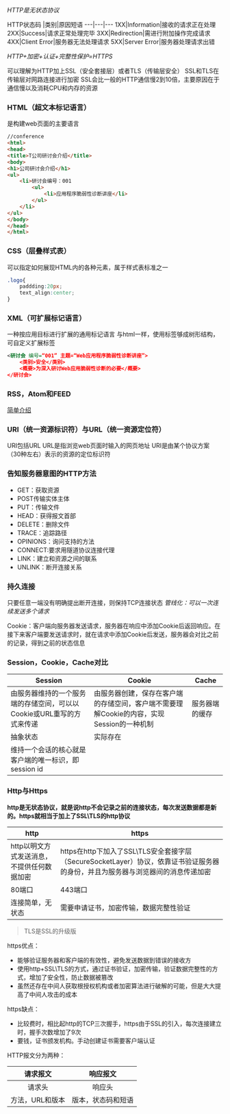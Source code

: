 *HTTP是无状态协议*

HTTP状态码
|类别|原因短语
---|---|---
1XX|Information|接收的请求正在处理
2XX|Success|请求正常处理完毕
3XX|Redirection|需进行附加操作完成请求
4XX|Client Error|服务器无法处理请求
5XX|Server Error|服务器处理请求出错

*HTTP+加密+认证+完整性保护=HTTPS*

可以理解为HTTP加上SSL（安全套接层）或者TLS（传输层安全）
SSL和TLS在传输层对网路连接进行加密
SSL会比一般的HTTP通信慢2到10倍，主要原因在于通信慢以及消耗CPU和内存的资源


### HTML（超文本标记语言）
是构建web页面的主要语言
~~~html
//conference
<html>
<head>
<title>T公司研讨会介绍</title>
<body>
<h1>公司研讨会介绍</h1>
<ul>
	<li>研讨会编号：001
    	<ul>
        	<li>应用程序脆弱性诊断讲座</li>
        </ul>
    </li>
</ul>
</body>
</head>
</html>
~~~

### CSS（层叠样式表）
可以指定如何展现HTML内的各种元素，属于样式表标准之一

~~~CSS
.logo{
	paddding:20px;
    text_align:center;
}
~~~

### XML（可扩展标记语言）

一种按应用目标进行扩展的通用标记语言
与html一样，使用标签够成树形结构，可自定义扩展标签

~~~xml
<研讨会 编号=“001” 主题=“Web应用程序脆弱性诊断讲座”>
	<类别>安全</类别>
    <概要>为深入研讨Web应用脆弱性诊断的必要</概要>
</研讨会>
~~~

### RSS，Atom和FEED
[简单介绍](http://wenzhixin.net.cn/2013/11/08/rss_atom_feed_php)

### URI（统一资源标识符）与URL（统一资源定位符）
URI包括URL
URL是指浏览web页面时输入的网页地址
URI是由某个协议方案（30种左右）表示的资源的定位标识符

### 告知服务器意图的HTTP方法
*	GET：获取资源
*	POST传输实体主体
*	PUT：传输文件
*	HEAD：获得报文首部
*	DELETE：删除文件
*	TRACE：追踪路径
*	OPINIONS：询问支持的方法
*	CONNECT:要求用隧道协议连接代理
*	LINK：建立和资源之间的联系
*	UNLINK：断开连接关系

### 持久连接
只要任意一端没有明确提出断开连接，则保持TCP连接状态
*管线化：可以一次连续发送多个请求*

Cookie：客户端向服务器发送请求，服务器在响应中添加Cookie后返回响应。在接下来客户端要发送请求时，就在请求中添加Cookie后发送，服务器会对比之前的记录，得到之前的状态信息



### Session，Cookie，Cache对比
Session|Cookie|Cache
--|--|--
由服务器维持的一个服务端的存储空间，可以以Cookie或URL重写的方式来传递|由服务器创建，保存在客户端的存储空间，客户端不需要理解Cookie的内容，实现Session的一种机制|服务器端的缓存
抽象状态|实际存在|
维持一个会话的核心就是客户端的唯一标识，即 session id||

### Http与Https

**http是无状态协议，就是说http不会记录之前的连接状态，每次发送数据都是新的。https就相当于加上了SSL\TLS的http协议**

http|https
--|--
http以明文方式发送消息，不提供任何数据加密|https在http下加入了SSL\TLS安全套接字层（SecureSocketLayer）协议，依靠证书验证服务器的身份，并且为服务器与浏览器间的消息传递加密
80端口|443端口
连接简单，无状态|需要申请证书，加密传输，数据完整性验证

>TLS是SSL的升级版	

https优点：

*	能够验证服务器和客户端的有效性，避免发送数据到错误的接收方
*	使用http+SSL\TLS的方式，通过证书验证，加密传输，验证数据完整性的方式，增加了安全性，防止数据被篡改
*	虽然还存在中间人获取根授权机构或者加密算法进行破解的可能，但是大大提高了中间人攻击的成本

https缺点：

*	比较费时，相比起http的TCP三次握手，https由于SSL的引入，每次连接建立时，握手次数增加了9次
*	要钱，证书颁发机构。手动创建证书需要客户端认证

HTTP报文分为两种：

请求报文|响应报文
:--:|:--:
请求头|响应头
方法，URL和版本|版本，状态码和短语

